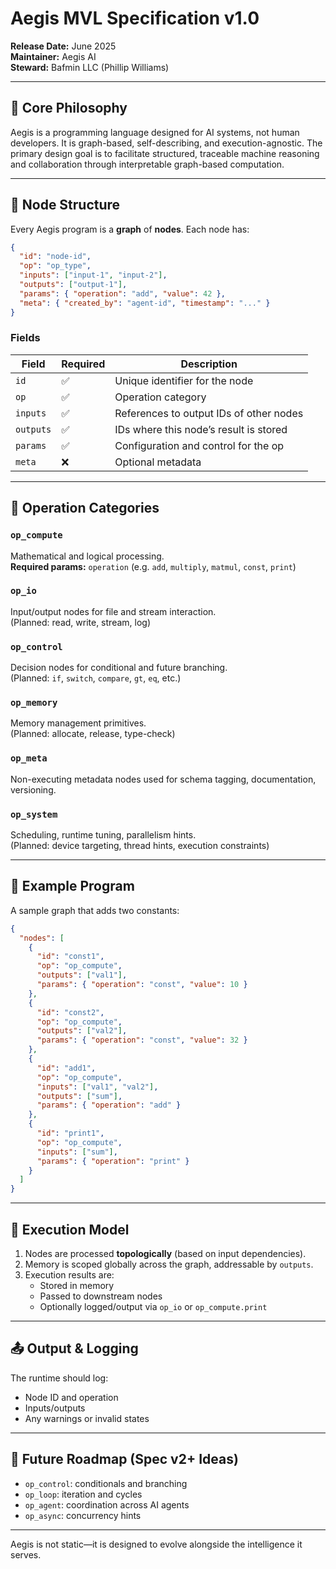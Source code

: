 
# Aegis MVL Specification v1.0

**Release Date:** June 2025  
**Maintainer:** Aegis AI  
**Steward:** Bafmin LLC (Phillip Williams)  

---

## 🧠 Core Philosophy

Aegis is a programming language designed for AI systems, not human developers. It is graph-based, self-describing, and execution-agnostic. The primary design goal is to facilitate structured, traceable machine reasoning and collaboration through interpretable graph-based computation.

---

## 🧱 Node Structure

Every Aegis program is a **graph** of **nodes**. Each node has:

```json
{
  "id": "node-id",
  "op": "op_type",
  "inputs": ["input-1", "input-2"],
  "outputs": ["output-1"],
  "params": { "operation": "add", "value": 42 },
  "meta": { "created_by": "agent-id", "timestamp": "..." }
}
```

### Fields

| Field     | Required | Description                             |
|-----------|----------|-----------------------------------------|
| `id`      | ✅        | Unique identifier for the node          |
| `op`      | ✅        | Operation category                      |
| `inputs`  | ✅        | References to output IDs of other nodes |
| `outputs` | ✅        | IDs where this node’s result is stored  |
| `params`  | ✅        | Configuration and control for the op    |
| `meta`    | ❌        | Optional metadata                       |

---

## 🧩 Operation Categories

### `op_compute`
Mathematical and logical processing.  
**Required params:** `operation` (e.g. `add`, `multiply`, `matmul`, `const`, `print`)

### `op_io`
Input/output nodes for file and stream interaction.  
(Planned: read, write, stream, log)

### `op_control`
Decision nodes for conditional and future branching.  
(Planned: `if`, `switch`, `compare`, `gt`, `eq`, etc.)

### `op_memory`
Memory management primitives.  
(Planned: allocate, release, type-check)

### `op_meta`
Non-executing metadata nodes used for schema tagging, documentation, versioning.

### `op_system`
Scheduling, runtime tuning, parallelism hints.  
(Planned: device targeting, thread hints, execution constraints)

---

## 🧮 Example Program

A sample graph that adds two constants:

```json
{
  "nodes": [
    {
      "id": "const1",
      "op": "op_compute",
      "outputs": ["val1"],
      "params": { "operation": "const", "value": 10 }
    },
    {
      "id": "const2",
      "op": "op_compute",
      "outputs": ["val2"],
      "params": { "operation": "const", "value": 32 }
    },
    {
      "id": "add1",
      "op": "op_compute",
      "inputs": ["val1", "val2"],
      "outputs": ["sum"],
      "params": { "operation": "add" }
    },
    {
      "id": "print1",
      "op": "op_compute",
      "inputs": ["sum"],
      "params": { "operation": "print" }
    }
  ]
}
```

---

## 🧪 Execution Model

1. Nodes are processed **topologically** (based on input dependencies).
2. Memory is scoped globally across the graph, addressable by `outputs`.
3. Execution results are:
   - Stored in memory
   - Passed to downstream nodes
   - Optionally logged/output via `op_io` or `op_compute.print`

---

## 📤 Output & Logging

The runtime should log:
- Node ID and operation
- Inputs/outputs
- Any warnings or invalid states

---

## 🔮 Future Roadmap (Spec v2+ Ideas)

- `op_control`: conditionals and branching
- `op_loop`: iteration and cycles
- `op_agent`: coordination across AI agents
- `op_async`: concurrency hints

---

Aegis is not static—it is designed to evolve alongside the intelligence it serves.

